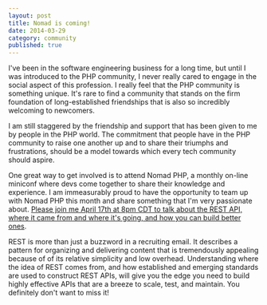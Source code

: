 ```yaml
---
layout: post
title: Nomad is coming!
date: 2014-03-29
category: community
published: true
---
```

I've been in the software engineering business for a long time, but until I was introduced to the PHP community, I never really cared to engage in the social aspect of this profession. I really feel that the PHP community is something unique. It's rare to find a community that stands on the firm foundation of long-established friendships that is also so incredibly welcoming to newcomers.

I am still staggered by the friendship and support that has been given to me by people in the PHP world. The commitment that people have in the PHP community to raise one another up and to share their triumphs and frustrations, should be a model towards which every tech community should aspire.

One great way to get involved is to attend Nomad PHP, a monthly on-line miniconf where devs come together to share their knowledge and experience. I am immeasurably proud to have the opportunity to team up with Nomad PHP this month and share something that I'm very passionate about. [Please join me April 17th at 8pm CDT to talk about the REST API, where it came from and where it's going, and how you can build better ones](http://nomadphp.com/2014/01/24/april-2014).

REST is more than just a buzzword in a recruiting email. It describes a pattern for organizing and delivering content that is tremendously appealing because of of its relative simplicity and low overhead. Understanding where the idea of REST comes from, and how established and emerging standards are used to construct REST APIs, will give you the edge you need to build highly effective APIs that are a breeze to scale, test, and maintain. You definitely don't want to miss it!
